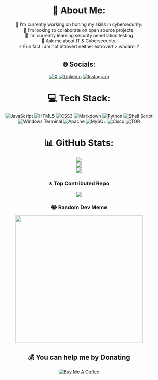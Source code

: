 <h1 align="center">💫 About Me:</h1>

<p align="center">
🔭 I’m currently working on honing my skills in cybersecurity.<br>
👯 I’m looking to collaborate on open source projects.<br>
🌱 I’m currently learning security penetration testing<br>
💬 Ask me about IT & Cybersecurity.<br>
⚡ Fun fact i am not introvert neither extrovert > whoami ?
</p>

<h2 align="center">🌐 Socials:</h2>

<p align="center">
<a href="https://x.com/yassinearahal"><img src="https://img.shields.io/badge/X-black.svg?logo=X&logoColor=white" alt="X"></a>
<a href="https://linkedin.com/in/yassinearahal"><img src="https://img.shields.io/badge/LinkedIn-%230077B5.svg?logo=linkedin&logoColor=white" alt="LinkedIn"></a>
<a href="https://instagram.com/yassinearahal"><img src="https://img.shields.io/badge/Instagram-%23E4405F.svg?logo=Instagram&logoColor=white" alt="Instagram"></a>
</p>

<h1 align="center">💻 Tech Stack:</h1>

<p align="center">
<img src="https://img.shields.io/badge/javascript-%23323330.svg?style=for-the-badge&logo=javascript&logoColor=%23F7DF1E" alt="JavaScript">
<img src="https://img.shields.io/badge/html5-%23E34F26.svg?style=for-the-badge&logo=html5&logoColor=white" alt="HTML5">
<img src="https://img.shields.io/badge/css3-%231572B6.svg?style=for-the-badge&logo=css3&logoColor=white" alt="CSS3">
<img src="https://img.shields.io/badge/markdown-%23000000.svg?style=for-the-badge&logo=markdown&logoColor=white" alt="Markdown">
<img src="https://img.shields.io/badge/python-3670A0?style=for-the-badge&logo=python&logoColor=ffdd54" alt="Python">
<img src="https://img.shields.io/badge/shell_script-%23121011.svg?style=for-the-badge&logo=gnu-bash&logoColor=white" alt="Shell Script">
<img src="https://img.shields.io/badge/Windows%20Terminal-%234D4D4D.svg?style=for-the-badge&logo=windows-terminal&logoColor=white" alt="Windows Terminal">
<img src="https://img.shields.io/badge/apache-%23D42029.svg?style=for-the-badge&logo=apache&logoColor=white" alt="Apache">
<img src="https://img.shields.io/badge/mysql-%2300000f.svg?style=for-the-badge&logo=mysql&logoColor=white" alt="MySQL">
<img src="https://img.shields.io/badge/cisco-%23049fd9.svg?style=for-the-badge&logo=cisco&logoColor=black" alt="Cisco">
<img src="https://img.shields.io/badge/tor-%237E4798.svg?style=for-the-badge&logo=tor-project&logoColor=white" alt="TOR">
</p>

<h1 align="center">📊 GitHub Stats:</h1>

<p align="center">
<img src="https://github-readme-stats.vercel.app/api?username=yassinearahal&theme=dark&hide_border=false&include_all_commits=true&count_private=true"><br>
<img src="https://github-readme-streak-stats.herokuapp.com/?user=yassinearahal&theme=dark&hide_border=false"><br>
<img src="https://github-readme-stats.vercel.app/api/top-langs/?username=yassinearahal&theme=dark&hide_border=false&include_all_commits=true&count_private=true&layout=compact">
</p>

<h3 align="center">🔝 Top Contributed Repo</h3>

<p align="center">
<img src="https://github-contributor-stats.vercel.app/api?username=yassinearahal&limit=5&theme=dark&combine_all_yearly_contributions=true">
</p>

<h3 align="center">😂 Random Dev Meme</h3>

<p align="center">
<img src='https://randommeme-five.vercel.app/' style="height: 400px;">
</p>

<h2 align="center">💰 You can help me by Donating</h2>

<p align="center">
<a href="https://www.buymeacoffee.com/yassinearahal"><img src="https://img.shields.io/badge/Buy%20Me%20a%20Coffee-ffdd00?style=for-the-badge&logo=buy-me-a-coffee&logoColor=black" alt="Buy Me A Coffee"></a>
</p>
